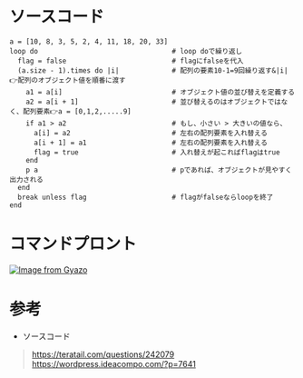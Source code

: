 # ソースコード
```
a = [10, 8, 3, 5, 2, 4, 11, 18, 20, 33]
loop do                                 # loop doで繰り返し
  flag = false                          # flagにfalseを代入
  (a.size - 1).times do |i|             # 配列の要素10-1=9回繰り返す&|i|👉配列のオブジェクト値を順番に渡す
    a1 = a[i]                           # オブジェクト値の並び替えを定義する
    a2 = a[i + 1]                       # 並び替えるのはオブジェクトではなく、配列要素👉a = [0,1,2,.....9]
    if a1 > a2                          # もし、小さい > 大きいの値なら、
      a[i] = a2                         # 左右の配列要素を入れ替える 
      a[i + 1] = a1                     # 左右の配列要素を入れ替える
      flag = true                       # 入れ替えが起こればflagはtrue
    end
    p a                                 # pであれば、オブジェクトが見やすく出力される
  end
  break unless flag                     # flagがfalseならloopを終了
end
```


# コマンドプロント
[![Image from Gyazo](https://i.gyazo.com/a5f1a4407b33e2753650ad432c3c169a.png)](https://gyazo.com/a5f1a4407b33e2753650ad432c3c169a)


# 参考
- ソースコード
> https://teratail.com/questions/242079
> https://wordpress.ideacompo.com/?p=7641




